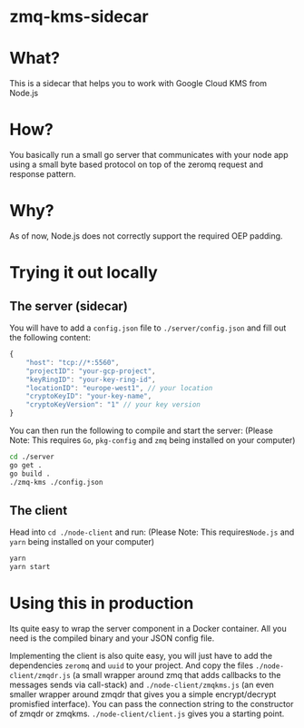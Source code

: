 # zmq-kms-sidecar

# What?

This is a sidecar that helps you to work with Google Cloud KMS from Node.js

# How?

You basically run a small go server that communicates with your node app using
a small byte based protocol on top of the zeromq request and response pattern.

# Why?

As of now, Node.js does not correctly support the required OEP padding.

# Trying it out locally

## The server (sidecar)

You will have to add a `config.json` file to `./server/config.json`
and fill out the following content:

```javascript
{
    "host": "tcp://*:5560",
    "projectID": "your-gcp-project",
    "keyRingID": "your-key-ring-id",
    "locationID": "europe-west1", // your location
    "cryptoKeyID": "your-key-name",
    "cryptoKeyVersion": "1" // your key version
}
```

You can then run the following to compile and start the server:
(Please Note: This requires `Go`, `pkg-config` and `zmq` being installed on your computer)

```bash
cd ./server
go get .
go build .
./zmq-kms ./config.json
```

## The client

Head into `cd ./node-client` and run:
(Please Note: This requires`Node.js` and `yarn` being installed on your computer)

```bash
yarn
yarn start
```

# Using this in production

Its quite easy to wrap the server component in a Docker container.
All you need is the compiled binary and your JSON config file.

Implementing the client is also quite easy, you will just have to add the dependencies `zeromq`
and `uuid` to your project. And copy the files `./node-client/zmqdr.js` (a small wrapper around zmq that adds
callbacks to the messages sends via call-stack) and `./node-client/zmqkms.js` (an even smaller wrapper around zmqdr
that gives you a simple encrypt/decrypt promisfied interface). You can pass the connection string to the constructor
of zmqdr or zmqkms. `./node-client/client.js` gives you a starting point.
